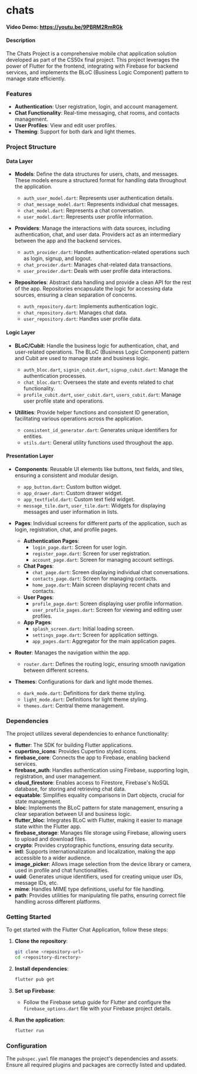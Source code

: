 # chats

#### Video Demo: <https://youtu.be/9PBRM2RmRGk>

#### Description

The Chats Project is a comprehensive mobile chat application solution developed as part of the CS50x final project. This project leverages the power of Flutter for the frontend, integrating with Firebase for backend services, and implements the BLoC (Business Logic Component) pattern to manage state efficiently.

### Features

- **Authentication**: User registration, login, and account management.
- **Chat Functionality**: Real-time messaging, chat rooms, and contacts management.
- **User Profiles**: View and edit user profiles.
- **Theming**: Support for both dark and light themes.

### Project Structure

#### Data Layer

- **Models**: Define the data structures for users, chats, and messages. These models ensure a structured format for handling data throughout the application.
  - `auth_user_model.dart`: Represents user authentication details.
  - `chat_message_model.dart`: Represents individual chat messages.
  - `chat_model.dart`: Represents a chat conversation.
  - `user_model.dart`: Represents user profile information.

- **Providers**: Manage the interactions with data sources, including authentication, chat, and user data. Providers act as an intermediary between the app and the backend services.
  - `auth_provider.dart`: Handles authentication-related operations such as login, signup, and logout.
  - `chat_provider.dart`: Manages chat-related data transactions.
  - `user_provider.dart`: Deals with user profile data interactions.

- **Repositories**: Abstract data handling and provide a clean API for the rest of the app. Repositories encapsulate the logic for accessing data sources, ensuring a clean separation of concerns.
  - `auth_repository.dart`: Implements authentication logic.
  - `chat_repository.dart`: Manages chat data.
  - `user_repository.dart`: Handles user profile data.

#### Logic Layer

- **BLoC/Cubit**: Handle the business logic for authentication, chat, and user-related operations. The BLoC (Business Logic Component) pattern and Cubit are used to manage state and business logic.
  - `auth_bloc.dart`, `signin_cubit.dart`, `signup_cubit.dart`: Manage the authentication processes.
  - `chat_bloc.dart`: Oversees the state and events related to chat functionality.
  - `profile_cubit.dart`, `user_cubit.dart`, `users_cubit.dart`: Manage user profile state and operations.

- **Utilities**: Provide helper functions and consistent ID generation, facilitating various operations across the application.
  - `consistent_id_generator.dart`: Generates unique identifiers for entities.
  - `utils.dart`: General utility functions used throughout the app.

#### Presentation Layer

- **Components**: Reusable UI elements like buttons, text fields, and tiles, ensuring a consistent and modular design.
  - `app_button.dart`: Custom button widget.
  - `app_drawer.dart`: Custom drawer widget.
  - `app_textfield.dart`: Custom text field widget.
  - `message_tile.dart`, `user_tile.dart`: Widgets for displaying messages and user information in lists.

- **Pages**: Individual screens for different parts of the application, such as login, registration, chat, and profile pages.
  - **Authentication Pages**:
    - `login_page.dart`: Screen for user login.
    - `register_page.dart`: Screen for user registration.
    - `account_page.dart`: Screen for managing account settings.
  - **Chat Pages**:
    - `chat_page.dart`: Screen displaying individual chat conversations.
    - `contacts_page.dart`: Screen for managing contacts.
    - `home_page.dart`: Main screen displaying recent chats and contacts.
  - **User Pages**:
    - `profile_page.dart`: Screen displaying user profile information.
    - `user_profile_pages.dart`: Screen for viewing and editing user profiles.
  - **App Pages**:
    - `splash_screen.dart`: Initial loading screen.
    - `settings_page.dart`: Screen for application settings.
    - `app_pages.dart`: Aggregator for the main application pages.

- **Router**: Manages the navigation within the app.
  - `router.dart`: Defines the routing logic, ensuring smooth navigation between different screens.

- **Themes**: Configurations for dark and light mode themes.
  - `dark_mode.dart`: Definitions for dark theme styling.
  - `light_mode.dart`: Definitions for light theme styling.
  - `themes.dart`: Central theme management.

### Dependencies

The project utilizes several dependencies to enhance functionality:

- **flutter**: The SDK for building Flutter applications.
- **cupertino_icons**: Provides Cupertino styled icons.
- **firebase_core**: Connects the app to Firebase, enabling backend services.
- **firebase_auth**: Handles authentication using Firebase, supporting login, registration, and user management.
- **cloud_firestore**: Enables access to Firestore, Firebase's NoSQL database, for storing and retrieving chat data.
- **equatable**: Simplifies equality comparisons in Dart objects, crucial for state management.
- **bloc**: Implements the BLoC pattern for state management, ensuring a clear separation between UI and business logic.
- **flutter_bloc**: Integrates BLoC with Flutter, making it easier to manage state within the Flutter app.
- **firebase_storage**: Manages file storage using Firebase, allowing users to upload and download files.
- **crypto**: Provides cryptographic functions, ensuring data security.
- **intl**: Supports internationalization and localization, making the app accessible to a wider audience.
- **image_picker**: Allows image selection from the device library or camera, used in profile and chat functionalities.
- **uuid**: Generates unique identifiers, used for creating unique user IDs, message IDs, etc.
- **mime**: Handles MIME type definitions, useful for file handling.
- **path**: Provides utilities for manipulating file paths, ensuring correct file handling across different platforms.

### Getting Started

To get started with the Flutter Chat Application, follow these steps:

1. **Clone the repository**:

    ```bash
    git clone <repository-url>
    cd <repository-directory>
    ```

2. **Install dependencies**:

    ```bash
    flutter pub get
    ```

3. **Set up Firebase**:
    - Follow the Firebase setup guide for Flutter and configure the `firebase_options.dart` file with your Firebase project details.

4. **Run the application**:

    ```bash
    flutter run
    ```

### Configuration

The `pubspec.yaml` file manages the project's dependencies and assets. Ensure all required plugins and packages are correctly listed and updated.
